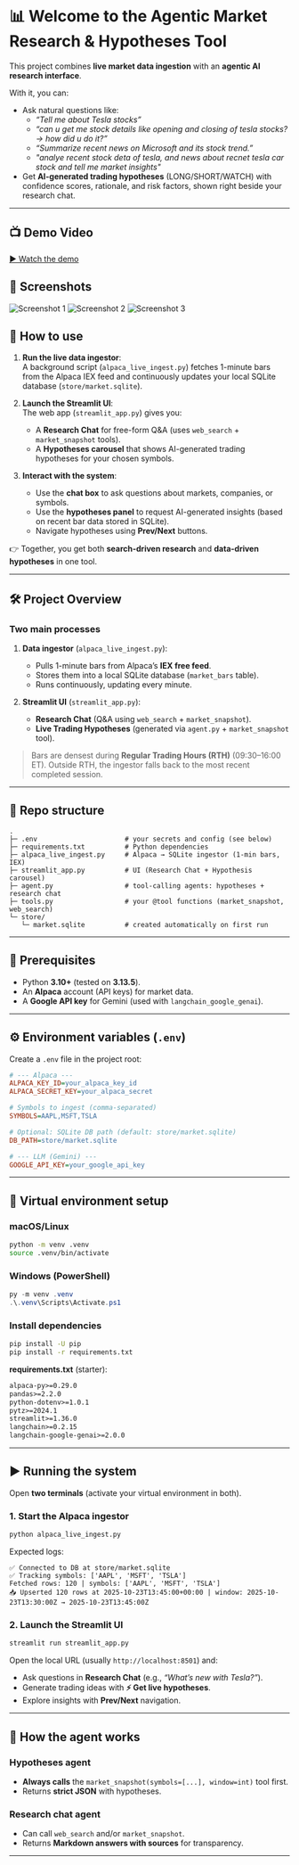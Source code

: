 # 📊 Welcome to the Agentic Market Research & Hypotheses Tool

This project combines **live market data ingestion** with an **agentic AI research interface**.

With it, you can:

- Ask natural questions like:
  - *“Tell me about Tesla stocks”*  
  - *“can u get me stock details like opening and closing of tesla stocks? → how did u do it?”*  
  - *“Summarize recent news on Microsoft and its stock trend.”*  
  - *"analye recent stock deta of tesla, and news about recnet tesla car stock and tell me market insights"*
- Get **AI-generated trading hypotheses** (LONG/SHORT/WATCH) with confidence scores, rationale, and risk factors, shown right beside your research chat.

---

## 📺 Demo Video
[▶️ Watch the demo](./demo_video_compressed.mp4)

## 📸 Screenshots

![Screenshot 1](./screenshot_1.png)
![Screenshot 2](./screenshot_2.png)
![Screenshot 3](./screenshot_3.png)

## 🚀 How to use

1. **Run the live data ingestor**:  
   A background script (`alpaca_live_ingest.py`) fetches 1-minute bars from the Alpaca IEX feed and continuously updates your local SQLite database (`store/market.sqlite`).

2. **Launch the Streamlit UI**:  
   The web app (`streamlit_app.py`) gives you:
   - A **Research Chat** for free-form Q&A (uses `web_search` + `market_snapshot` tools).  
   - A **Hypotheses carousel** that shows AI-generated trading hypotheses for your chosen symbols.

3. **Interact with the system**:
   - Use the **chat box** to ask questions about markets, companies, or symbols.  
   - Use the **hypotheses panel** to request AI-generated insights (based on recent bar data stored in SQLite).  
   - Navigate hypotheses using **Prev/Next** buttons.  

👉 Together, you get both **search-driven research** and **data-driven hypotheses** in one tool.

---

## 🛠️ Project Overview

### Two main processes

1. **Data ingestor** (`alpaca_live_ingest.py`):  
   - Pulls 1-minute bars from Alpaca’s **IEX free feed**.  
   - Stores them into a local SQLite database (`market_bars` table).  
   - Runs continuously, updating every minute.

2. **Streamlit UI** (`streamlit_app.py`):  
   - **Research Chat** (Q&A using `web_search` + `market_snapshot`).  
   - **Live Trading Hypotheses** (generated via `agent.py` + `market_snapshot` tool).  

> Bars are densest during **Regular Trading Hours (RTH)** (09:30–16:00 ET). Outside RTH, the ingestor falls back to the most recent completed session.

---

## 📂 Repo structure

```
.
├─ .env                      # your secrets and config (see below)
├─ requirements.txt          # Python dependencies
├─ alpaca_live_ingest.py     # Alpaca → SQLite ingestor (1-min bars, IEX)
├─ streamlit_app.py          # UI (Research Chat + Hypothesis carousel)
├─ agent.py                  # tool-calling agents: hypotheses + research chat
├─ tools.py                  # your @tool functions (market_snapshot, web_search)
└─ store/
   └─ market.sqlite          # created automatically on first run
```

---

## 🔑 Prerequisites

- Python **3.10+** (tested on **3.13.5**).  
- An **Alpaca** account (API keys) for market data.  
- A **Google API key** for Gemini (used with `langchain_google_genai`).  

---

## ⚙️ Environment variables (`.env`)

Create a `.env` file in the project root:

```ini
# --- Alpaca ---
ALPACA_KEY_ID=your_alpaca_key_id
ALPACA_SECRET_KEY=your_alpaca_secret

# Symbols to ingest (comma-separated)
SYMBOLS=AAPL,MSFT,TSLA

# Optional: SQLite DB path (default: store/market.sqlite)
DB_PATH=store/market.sqlite

# --- LLM (Gemini) ---
GOOGLE_API_KEY=your_google_api_key
```

---

## 🧩 Virtual environment setup

### macOS/Linux
```bash
python -m venv .venv
source .venv/bin/activate
```

### Windows (PowerShell)
```powershell
py -m venv .venv
.\.venv\Scripts\Activate.ps1
```

### Install dependencies
```bash
pip install -U pip
pip install -r requirements.txt
```

**requirements.txt** (starter):
```txt
alpaca-py>=0.29.0
pandas>=2.2.0
python-dotenv>=1.0.1
pytz>=2024.1
streamlit>=1.36.0
langchain>=0.2.15
langchain-google-genai>=2.0.0
```

---

## ▶️ Running the system

Open **two terminals** (activate your virtual environment in both).

### 1. Start the Alpaca ingestor
```bash
python alpaca_live_ingest.py
```

Expected logs:
```
✅ Connected to DB at store/market.sqlite
✅ Tracking symbols: ['AAPL', 'MSFT', 'TSLA']
Fetched rows: 120 | symbols: ['AAPL', 'MSFT', 'TSLA']
📥 Upserted 120 rows at 2025-10-23T13:45:00+00:00 | window: 2025-10-23T13:30:00Z → 2025-10-23T13:45:00Z
```

### 2. Launch the Streamlit UI
```bash
streamlit run streamlit_app.py
```

Open the local URL (usually `http://localhost:8501`) and:

- Ask questions in **Research Chat** (e.g., *“What’s new with Tesla?”*).  
- Generate trading ideas with **⚡ Get live hypotheses**.  
- Explore insights with **Prev/Next** navigation.

---

## 🧠 How the agent works

### Hypotheses agent
- **Always calls** the `market_snapshot(symbols=[...], window=int)` tool first.  
- Returns **strict JSON** with hypotheses.

### Research chat agent
- Can call `web_search` and/or `market_snapshot`.  
- Returns **Markdown answers with sources** for transparency.  

---
